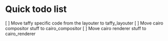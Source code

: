 # Quick todo list

[ ] Move taffy specific code from the layouter to taffy_layouter
[ ] Move cairo compositor stuff to cairo_compositor
[ ] Move cairo renderer stuff to cairo_renderer
